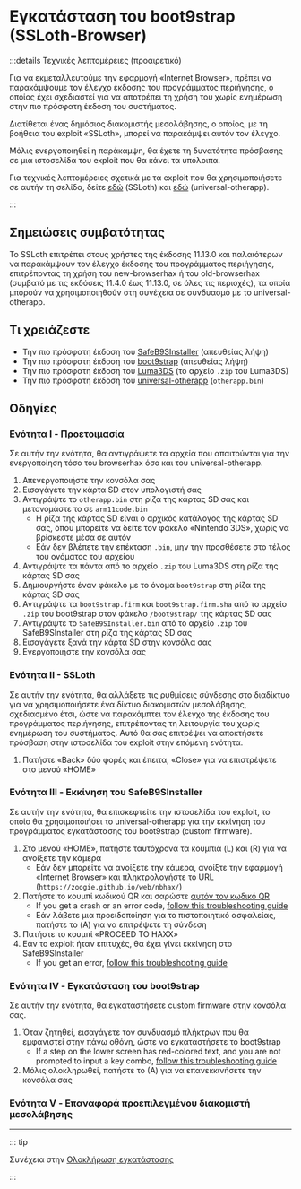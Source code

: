 # Εγκατάσταση του boot9strap (SSLoth-Browser)

:::details Τεχνικές λεπτομέρειες (προαιρετικό)

Για να εκμεταλλευτούμε την εφαρμογή «Internet Browser», πρέπει να παρακάμψουμε τον έλεγχο έκδοσης του προγράμματος περιήγησης, ο οποίος έχει σχεδιαστεί για να αποτρέπει τη χρήση του χωρίς ενημέρωση στην πιο πρόσφατη έκδοση του συστήματος.

Διατίθεται ένας δημόσιος διακομιστής μεσολάβησης, ο οποίος, με τη βοήθεια του exploit «SSLoth», μπορεί να παρακάμψει αυτόν τον έλεγχο.

Μόλις ενεργοποιηθεί η παράκαμψη, θα έχετε τη δυνατότητα πρόσβασης σε μια ιστοσελίδα του exploit που θα κάνει τα υπόλοιπα.

Για τεχνικές λεπτομέρειες σχετικά με τα exploit που θα χρησιμοποιήσετε σε αυτήν τη σελίδα, δείτε [εδώ](https://github.com/MrNbaYoh/3ds-ssloth) (SSLoth) και [εδώ](https://github.com/TuxSH/universal-otherapp) (universal-otherapp).

:::

## Σημειώσεις συμβατότητας

Το SSLoth επιτρέπει στους χρήστες της έκδοσης 11.13.0 και παλαιότερων να παρακάμψουν τον έλεγχο έκδοσης του προγράμματος περιήγησης, επιτρέποντας τη χρήση του new-browserhax ή του old-browserhax (συμβατό με τις εκδόσεις 11.4.0 έως 11.13.0, σε όλες τις περιοχές), τα οποία μπορούν να χρησιμοποιηθούν στη συνέχεια σε συνδυασμό με το universal-otherapp.

## Τι χρειάζεστε

- Την πιο πρόσφατη έκδοση του [SafeB9SInstaller](https://github.com/d0k3/SafeB9SInstaller/releases/download/v0.0.7/SafeB9SInstaller-20170605-122940.zip) (απευθείας λήψη)
- Την πιο πρόσφατη έκδοση του [boot9strap](https://github.com/SciresM/boot9strap/releases/download/1.4/boot9strap-1.4.zip) (απευθείας λήψη)
- Την πιο πρόσφατη έκδοση του [Luma3DS](https://github.com/LumaTeam/Luma3DS/releases/latest) (το αρχείο `.zip` του Luma3DS)
- Την πιο πρόσφατη έκδοση του [universal-otherapp](https://github.com/TuxSH/universal-otherapp/releases/latest) (`otherapp.bin`)

## Οδηγίες

### Ενότητα I - Προετοιμασία

Σε αυτήν την ενότητα, θα αντιγράψετε τα αρχεία που απαιτούνται για την ενεργοποίηση τόσο του browserhax όσο και του universal-otherapp.

1. Απενεργοποιήστε την κονσόλα σας
2. Εισαγάγετε την κάρτα SD στον υπολογιστή σας
3. Αντιγράψτε το `otherapp.bin` στη ρίζα της κάρτας SD σας και μετονομάστε το σε `arm11code.bin`
   - Η ρίζα της κάρτας SD είναι ο αρχικός κατάλογος της κάρτας SD σας, όπου μπορείτε να δείτε τον φάκελο «Nintendo 3DS», χωρίς να βρίσκεστε μέσα σε αυτόν
   - Εάν δεν βλέπετε την επέκταση `.bin`, μην την προσθέσετε στο τέλος του ονόματος του αρχείου
4. Αντιγράψτε τα πάντα από το αρχείο `.zip` του Luma3DS στη ρίζα της κάρτας SD σας
5. Δημιουργήστε έναν φάκελο με το όνομα `boot9strap` στη ρίζα της κάρτας SD σας
6. Αντιγράψτε τα `boot9strap.firm` και `boot9strap.firm.sha` από το αρχείο `.zip` του boot9strap στον φάκελο `/boot9strap/` της κάρτας SD σας
7. Αντιγράψτε το `SafeB9SInstaller.bin` από το αρχείο `.zip` του SafeB9SInstaller στη ρίζα της κάρτας SD σας
8. Εισαγάγετε ξανά την κάρτα SD στην κονσόλα σας
9. Ενεργοποιήστε την κονσόλα σας

### Ενότητα II - SSLoth

Σε αυτήν την ενότητα, θα αλλάξετε τις ρυθμίσεις σύνδεσης στο διαδίκτυο για να χρησιμοποιήσετε ένα δίκτυο διακομιστών μεσολάβησης, σχεδιασμένο έτσι, ώστε να παρακάμπτει τον έλεγχο της έκδοσης του προγράμματος περιήγησης, επιτρέποντας τη λειτουργία του χωρίς ενημέρωση του συστήματος. Αυτό θα σας επιτρέψει να αποκτήσετε πρόσβαση στην ιστοσελίδα του exploit στην επόμενη ενότητα.

<!--@include: ./_include/addproxy.md -->

1. Πατήστε «Back» δύο φορές και έπειτα, «Close» για να επιστρέψετε στο μενού «HOME»

### Ενότητα III - Εκκίνηση του SafeB9SInstaller

Σε αυτήν την ενότητα, θα επισκεφτείτε την ιστοσελίδα του exploit, το οποίο θα χρησιμοποιήσει το universal-otherapp για την εκκίνηση του προγράμματος εγκατάστασης του boot9strap (custom firmware).

1. Στο μενού «HOME», πατήστε ταυτόχρονα τα κουμπιά (L) και (R) για να ανοίξετε την κάμερα
   - Εάν δεν μπορείτε να ανοίξετε την κάμερα, ανοίξτε την εφαρμογή «Internet Browser» και πληκτρολογήστε το URL (`https://zoogie.github.io/web/nbhax/`)
2. Πατήστε το κουμπί κωδικού QR και σαρώστε [αυτόν τον κωδικό QR](http://api.qrserver.com/v1/create-qr-code/?color=000000\&bgcolor=FFFFF\&data=https%3A%2F%2Fzoogie.github.io%2Fweb%2Fnbhax\&qzone=1\&margin=0\&size=400x400\&ecc=L)
   - If you get a crash or an error code, [follow this troubleshooting guide](troubleshooting-ssloth-browser)
   - Εάν λάβετε μια προειδοποίηση για το πιστοποιητικό ασφαλείας, πατήστε το (A) για να επιτρέψετε τη σύνδεση
3. Πατήστε το κουμπί «PROCEED TO HAXX»
4. Εάν το exploit ήταν επιτυχές, θα έχει γίνει εκκίνηση στο SafeB9SInstaller
   - If you get an error, [follow this troubleshooting guide](troubleshooting-ssloth-browser)

### Ενότητα IV - Εγκατάσταση του boot9strap

Σε αυτήν την ενότητα, θα εγκαταστήσετε custom firmware στην κονσόλα σας.

1. Όταν ζητηθεί, εισαγάγετε τον συνδυασμό πλήκτρων που θα εμφανιστεί στην πάνω οθόνη, ώστε να εγκαταστήσετε το boot9strap
   - If a step on the lower screen has red-colored text, and you are not prompted to input a key combo, [follow this troubleshooting guide](troubleshooting-ssloth-browser)
2. Μόλις ολοκληρωθεί, πατήστε το (Α) για να επανεκκινήσετε την κονσόλα σας

<!--@include: ./_include/configure-luma3ds.md -->

### Ενότητα V - Επαναφορά προεπιλεγμένου διακομιστή μεσολάβησης

<!--@include: ./_include/rmproxy.md -->

<!--@include: ./_include/luma3ds-installed-note.md -->

___

::: tip

Συνέχεια στην [Ολοκλήρωση εγκατάστασης](finalizing-setup)

:::
